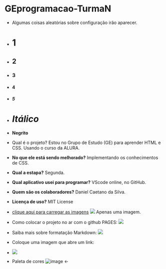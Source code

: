 # **GEprogramacao-TurmaN**
- Algumas coisas aleatórias sobre configuração irão aparecer.
- # 1
- ## 2
- ### 3
- #### 4
- ##### 5
- # _Itálico_

- **Negrito**
- Qual é o projeto? Estou no Grupo de Estudo (GE) para aprender HTML e CSS. Usando o curso da ALURA.
- **No que ele está sendo melhorado?** Implementando os conhecimentos de CSS.
- **Qual a estapa?** Segunda.
- **Qual aplicativo usei para programar?** VScode online, no GitHub.
- **Quem são os colaboradores?** Daniel Caetano da Silva.
- **Licença de uso?** MIT License
- [clique aqui para carregar as imagens](https://github.com/alexandresanlim/Badges4-README.md-Profile)
![](https://img.shields.io/badge/GitHub%20Pages-222222?style=for-the-badge&logo=GitHub%20Pages&logoColor=white) Apenas uma imagem.
- Como colocar o projeto no ar com o github PAGES:
[![](https://img.shields.io/badge/GitHub%20Pages-222222?style=for-the-badge&logo=GitHub%20Pages&logoColor=white)](https://www.alura.com.br/artigos/como-colocar-projeto-no-ar-com-github-pages?gclid=CjwKCAjw6fyXBhBgEiwAhhiZspgJNvKuZ31t_GbFX4kkQvIagLxv_1ZKeIGl2rmRWwM0oRk5g8mXEBoCIdcQAvD_BwE)
- Saiba mais sobre formatação Markdown:
[![](https://pt.wikipedia.org/static/images/mobile/copyright/wikipedia.png)](https://pt.wikipedia.org/wiki/Markdown)
- Coloque uma imagem que abre um link:
- [![](https://img.shields.io/badge/Linux-FCC624?style=for-the-badge&logo=linux&logoColor=black)](https://github.com/alexandresanlim/Badges4-README.md-Profile)
- Paleta de cores ![image](https://user-images.githubusercontent.com/104945053/182727076-23c79345-aa0f-40c8-adeb-e5e10610511f.png)
<-
<!--Para colocar imagens: ![](link imagem)
<!--Para criar um texto com link: [texto](link)
<!--Para criar uma imagem com link: [![](link imagem)](link)
